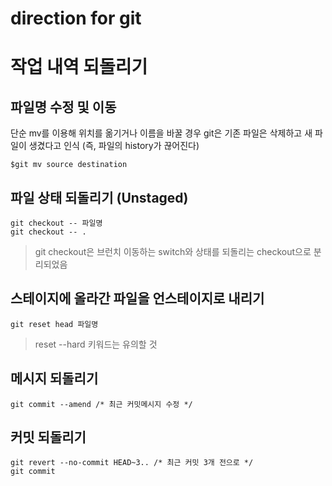 # direction for git

# 작업 내역 되돌리기

## 파일명 수정 및 이동

단순 mv를 이용해 위치를 옮기거나 이름을 바꿀 경우 git은 기존 파일은 삭제하고 새 파일이 생겼다고 인식 (즉, 파일의 history가 끊어진다)



```
$git mv source destination
```


## 파일 상태 되돌리기 (Unstaged)

```
git checkout -- 파일명
git checkout -- .
```

> git checkout은 브런치 이동하는 switch와 상태를 되돌리는 checkout으로 분리되었음


## 스테이지에 올라간 파일을 언스테이지로 내리기 

```
git reset head 파일명
```

> reset --hard 키워드는 유의할 것


## 메시지 되돌리기


```
git commit --amend /* 최근 커밋메시지 수정 */
```


## 커밋 되돌리기

```
git revert --no-commit HEAD~3.. /* 최근 커밋 3개 전으로 */
git commit
```



